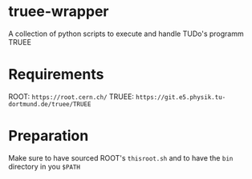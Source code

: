 # truee-wrapper
A collection of python scripts to execute and handle TUDo's programm TRUEE

# Requirements
ROOT: `https://root.cern.ch/` 
TRUEE: `https://git.e5.physik.tu-dortmund.de/truee/TRUEE` 

# Preparation
Make sure to have sourced ROOT's `thisroot.sh` and to have the `bin` directory in you `$PATH`
